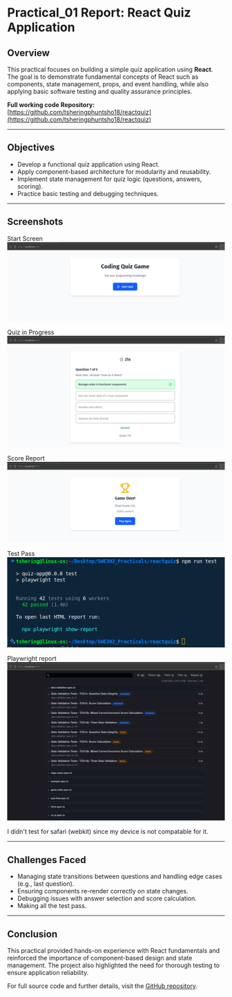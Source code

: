 # Practical_01 Report: React Quiz Application

## Overview

This practical focuses on building a simple quiz application using **React**. The goal is to demonstrate fundamental concepts of React such as components, state management, props, and event handling, while also applying basic software testing and quality assurance principles.

**Full working code Repository:** [https://github.com/tsheringphuntsho18/reactquiz](https://github.com/tsheringphuntsho18/reactquiz)

---

## Objectives

- Develop a functional quiz application using React.
- Apply component-based architecture for modularity and reusability.
- Implement state management for quiz logic (questions, answers, scoring).
- Practice basic testing and debugging techniques.

---

## Screenshots

Start Screen
![Start](assets/start.png)  

Quiz in Progress
![Quiz](assets/quiz.png)  

Score Report 
![Score](assets/score.png) 

Test Pass  
![test](assets/testpass.png)

Playwright report
![test](assets/testreport.png)

I didn't test for safari (webkit) since my device is not compatable for it.

---

## Challenges Faced

- Managing state transitions between questions and handling edge cases (e.g., last question).
- Ensuring components re-render correctly on state changes.
- Debugging issues with answer selection and score calculation.
- Making all the test pass.

---

## Conclusion

This practical provided hands-on experience with React fundamentals and reinforced the importance of component-based design and state management. The project also highlighted the need for thorough testing to ensure application reliability.

For full source code and further details, visit the [GitHub repository](https://github.com/tsheringphuntsho18/reactquiz).